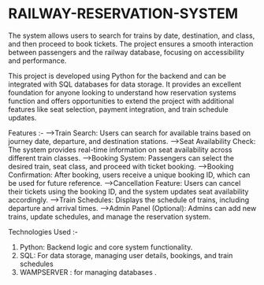 # RAILWAY-RESERVATION-SYSTEM
The system allows users to  search for trains by date, destination, and class, and then proceed to book tickets. The project ensures a smooth interaction between passengers and the railway database, focusing on accessibility and performance.

This project is developed using Python for the backend and can be integrated with SQL databases for data storage. It provides an excellent foundation for anyone looking to understand how reservation systems function and offers opportunities to extend the project with additional features like seat selection, payment integration, and train schedule updates.

Features :-
-->Train Search: Users can search for available trains based on journey date, departure, and destination stations.
-->Seat Availability Check: The system provides real-time information on seat availability across different train classes.
-->Booking System: Passengers can select the desired train, seat class, and proceed with ticket booking.
-->Booking Confirmation: After booking, users receive a unique booking ID, which can be used for future reference.
-->Cancellation Feature: Users can cancel their tickets using the booking ID, and the system updates seat availability accordingly.
-->Train Schedules: Displays the schedule of trains, including departure and arrival times.
-->Admin Panel (Optional): Admins can add new trains, update schedules, and manage the reservation system.

Technologies Used :-
  1) Python: Backend logic and core system functionality.
  2) SQL: For data storage, managing user details, bookings, and train schedules
  3) WAMPSERVER : for managing databases .
